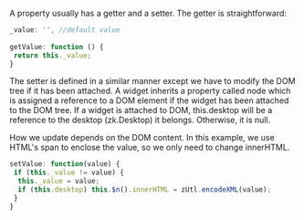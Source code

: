 A property usually has a getter and a setter. The getter is
straightforward:

``` javascript
_value: '', //default value
 
getValue: function () {
 return this._value;
}
```

The setter is defined in a similar manner except we have to modify the
DOM tree if it has been attached. A widget inherits a property called
node which is assigned a reference to a DOM element if the widget has
been attached to the DOM tree. If a widget is attached to DOM,
<mp>this.desktop</mp> will be a reference to the desktop
(<javadoc directory="jsdoc">zk.Desktop</javadoc>) it belongs. Otherwise,
it is null.

How we update depends on the DOM content. In this example, we use HTML's
span to enclose the value, so we only need to change innerHTML.

``` javascript
setValue: function(value) {
 if (this._value != value) {
  this._value = value;
  if (this.desktop) this.$n().innerHTML = zUtl.encodeXML(value);
 }
}
```
